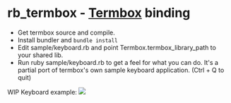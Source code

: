 rb_termbox - [Termbox](https://github.com/nsf/termbox) binding
====================

- Get termbox source and compile.
- Install bundler and ````bundle install````
- Edit sample/keyboard.rb and point Termbox.termbox_library_path to your shared lib.
- Run ruby sample/keyboard.rb to get a feel for what you can do. It's a partial port of termbox's own sample keyboard application.  (Ctrl + Q to quit)

WIP Keyboard example:
<img src="http://i.imgur.com/aslMxFi.png"/>
